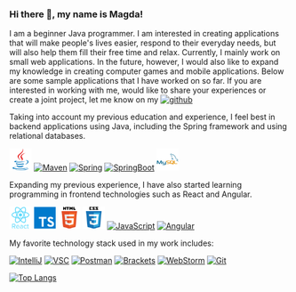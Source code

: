 ### Hi there 👋, my name is Magda!
I am a beginner Java programmer. I am interested in creating applications that will make people's lives easier, respond to their everyday needs, but will also help them fill their free time and relax. Currently, I mainly work on small web applications. In the future, however, I would also like to expand my knowledge in creating computer games and mobile applications. Below are some sample applications that I have worked on so far. If you are interested in working with me, would like to share your experiences or create a joint project, let me know on my   [<img src='https://camo.githubusercontent.com/09b81c6eafb17bb6b067e393015ac666e6ff6ef844261aa13469218127358656/68747470733a2f2f636f6e74656e742e6c696e6b6564696e2e636f6d2f636f6e74656e742f64616d2f6d652f627573696e6573732f656e2d75732f616d702f6272616e642d736974652f76322f62672f4c492d4c6f676f2e7376672e6f726967696e616c2e737667' alt='github' height='10'>](https://www.linkedin.com/in/magdalena-kiewra-lema%C5%84ska/)  

Taking into account my previous education and experience, I feel best in backend applications using Java, including the Spring framework and using relational databases.

[<img src='https://raw.githubusercontent.com/devicons/devicon/master/icons/java/java-original.svg' alt='Java' height='40'>](https://raw.githubusercontent.com/devicons/devicon/master/icons/java/java-original.svg) 
[<img src='https://user-images.githubusercontent.com/25181517/117207242-07d5a700-adf4-11eb-975e-be04e62b984b.png' alt='Maven' height='40'>](https://user-images.githubusercontent.com/25181517/117207242-07d5a700-adf4-11eb-975e-be04e62b984b.png) 
[<img src='https://camo.githubusercontent.com/4545b55c7771bbd175235c80b518dcbbf2f6ee0b984a51ad9363cba8cb70e67c/68747470733a2f2f7777772e766563746f726c6f676f2e7a6f6e652f6c6f676f732f737072696e67696f2f737072696e67696f2d69636f6e2e737667' alt='Spring' height='40'>](https://camo.githubusercontent.com/4545b55c7771bbd175235c80b518dcbbf2f6ee0b984a51ad9363cba8cb70e67c/68747470733a2f2f7777772e766563746f726c6f676f2e7a6f6e652f6c6f676f732f737072696e67696f2f737072696e67696f2d69636f6e2e737667) 
[<img src='https://user-images.githubusercontent.com/25181517/183891303-41f257f8-6b3d-487c-aa56-c497b880d0fb.png' alt='SpringBoot' height='40'>](https://user-images.githubusercontent.com/25181517/183891303-41f257f8-6b3d-487c-aa56-c497b880d0fb.png) 
[<img src='https://raw.githubusercontent.com/devicons/devicon/master/icons/mysql/mysql-original-wordmark.svg' alt='MySQL' height='40'>](https://raw.githubusercontent.com/devicons/devicon/master/icons/mysql/mysql-original-wordmark.svg) 

Expanding my previous experience, I have also started learning programming in frontend technologies such as React and Angular.

[<img src='https://raw.githubusercontent.com/devicons/devicon/master/icons/react/react-original-wordmark.svg' alt='React' height='40'>](https://raw.githubusercontent.com/devicons/devicon/master/icons/react/react-original-wordmark.svg) 
[<img src='https://raw.githubusercontent.com/devicons/devicon/master/icons/typescript/typescript-original.svg' alt='TypeScript' height='40'>](https://raw.githubusercontent.com/devicons/devicon/master/icons/typescript/typescript-original.svg) 
[<img src='https://raw.githubusercontent.com/devicons/devicon/master/icons/html5/html5-original-wordmark.svg' alt='HTML5' height='40'>](https://raw.githubusercontent.com/devicons/devicon/master/icons/html5/html5-original-wordmark.svg) 
[<img src='https://raw.githubusercontent.com/devicons/devicon/master/icons/css3/css3-original-wordmark.svg' alt='CSS3' height='40'>](https://raw.githubusercontent.com/devicons/devicon/master/icons/css3/css3-original-wordmark.svg) 
[<img src='https://cdn.jsdelivr.net/gh/devicons/devicon/icons/javascript/javascript-original.svg' alt='JavaScript' height='40'>](https://cdn.jsdelivr.net/gh/devicons/devicon/icons/javascript/javascript-original.svg) 
[<img src='https://cdn.jsdelivr.net/gh/devicons/devicon/icons/angularjs/angularjs-original.svg' alt='Angular' height='40'>](https://cdn.jsdelivr.net/gh/devicons/devicon/icons/angularjs/angularjs-original.svg) 

My favorite technology stack used in my work includes:

[<img src='https://user-images.githubusercontent.com/25181517/192108890-200809d1-439c-4e23-90d3-b090cf9a4eea.png' alt='IntelliJ' height='40'>](https://user-images.githubusercontent.com/25181517/192108890-200809d1-439c-4e23-90d3-b090cf9a4eea.png) 
[<img src='https://user-images.githubusercontent.com/25181517/192108891-d86b6220-e232-423a-bf5f-90903e6887c3.png' alt='VSC' height='40'>](https://user-images.githubusercontent.com/25181517/192108891-d86b6220-e232-423a-bf5f-90903e6887c3.png) 
[<img src='https://camo.githubusercontent.com/93b32389bf746009ca2370de7fe06c3b5146f4c99d99df65994f9ced0ba41685/68747470733a2f2f7777772e766563746f726c6f676f2e7a6f6e652f6c6f676f732f676574706f73746d616e2f676574706f73746d616e2d69636f6e2e737667' alt='Postman' height='40'>](https://camo.githubusercontent.com/93b32389bf746009ca2370de7fe06c3b5146f4c99d99df65994f9ced0ba41685/68747470733a2f2f7777772e766563746f726c6f676f2e7a6f6e652f6c6f676f732f676574706f73746d616e2f676574706f73746d616e2d69636f6e2e737667) 
[<img src='https://brackets.io/img/brackets.svg' alt='Brackets' height='40'>](https://brackets.io/img/brackets.svg) 
[<img src='https://cdn.jsdelivr.net/gh/devicons/devicon/icons/webstorm/webstorm-original.svg' alt='WebStorm' height='40'>](https://cdn.jsdelivr.net/gh/devicons/devicon/icons/webstorm/webstorm-original.svg) 
[<img src='https://camo.githubusercontent.com/fbfcb9e3dc648adc93bef37c718db16c52f617ad055a26de6dc3c21865c3321d/68747470733a2f2f7777772e766563746f726c6f676f2e7a6f6e652f6c6f676f732f6769742d73636d2f6769742d73636d2d69636f6e2e737667' alt='Git' height='40'>](https://camo.githubusercontent.com/fbfcb9e3dc648adc93bef37c718db16c52f617ad055a26de6dc3c21865c3321d/68747470733a2f2f7777772e766563746f726c6f676f2e7a6f6e652f6c6f676f732f6769742d73636d2f6769742d73636d2d69636f6e2e737667) 

[![Top Langs](https://github-readme-stats.vercel.app/api/top-langs/?username=magdalenakiewralemanska)](https://github.com/anuraghazra/github-readme-stats)

